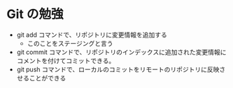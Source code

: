 # Git の勉強

- git add コマンドで、リポジトリに変更情報を追加する
  - このことをステージングと言う
- git commit コマンドで、リポジトリのインデックスに追加された変更情報にコメントを付けてコミットできる。
- git push コマンドで、ローカルのコミットをリモートのリポジトリに反映させることができる
